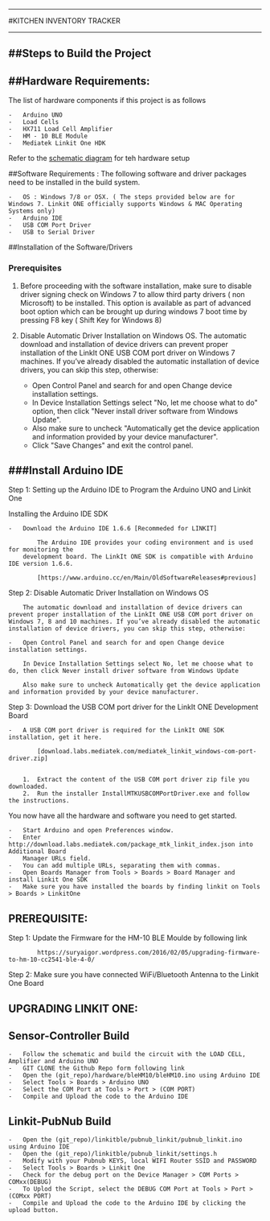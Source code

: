 ***************************
#KITCHEN INVENTORY TRACKER 
***************************

##Steps to Build the Project 
---------------------------

##Hardware Requirements:
-----------------------
The list of hardware components if this project is as follows

	-	Arduino UNO
	-	Load Cells
	-	HX711 Load Cell Amplifier 
	-	HM - 10 BLE Module
	-	Mediatek Linkit One HDK

Refer to the [schematic diagram](Schematic.png) for teh hardware setup

##Software Requirements :
The following software and driver packages need to be installed in the build system. 

	- 	OS : Windows 7/8 or OSX. ( The steps provided below are for Windows 7. Linkit ONE officially supports Windows & MAC Operating Systems only)
	- 	Arduino IDE
	- 	USB COM Port Driver
	- 	USB to Serial Driver  

##Installation of the Software/Drivers

### Prerequisites
1. Before proceeding with the software installation, make sure to disable driver signing check on Windows 7 to allow third party drivers ( non Microsoft) to be installed. This option is available as part of advanced boot option which can be brought up during windows 7 boot time by pressing F8 key ( Shift Key for Windows 8)
2. Disable Automatic Driver Installation on Windows OS. The automatic download and installation of device drivers can prevent proper installation of the LinkIt ONE USB COM port driver on Windows 7 machines. If you’ve already disabled the automatic installation of device drivers, you can skip this step, otherwise:

	- Open Control Panel and search for and open Change device installation settings.
	- In Device Installation Settings select "No, let me choose what to do" option, then click "Never install driver software from Windows Update". 
	- Also make sure to uncheck "Automatically get the device application and information provided by your device manufacturer".
	- Click "Save Changes" and exit the control panel.
	 

###Install Arduino IDE	
----------------------------------------------------
Step 1: Setting up the Arduino IDE to Program the Arduino UNO and Linkit One

Installing the Arduino IDE SDK

	- 	Download the Arduino IDE 1.6.6 [Recommeded for LINKIT]
		
			The Arduino IDE provides your coding environment and is used for monitoring the 
		development board. The LinkIt ONE SDK is compatible with Arduino IDE version 1.6.6.

			[https://www.arduino.cc/en/Main/OldSoftwareReleases#previous]

Step 2: Disable Automatic Driver Installation on Windows OS

		The automatic download and installation of device drivers can prevent proper installation of the LinkIt ONE USB COM port driver on Windows 7, 8 and 10 machines. If you’ve already disabled the automatic installation of device drivers, you can skip this step, otherwise:

    -	Open Control Panel and search for and open Change device installation settings.
    
    	In Device Installation Settings select No, let me choose what to do, then click Never install driver software from Windows Update

    	Also make sure to uncheck Automatically get the device application and information provided by your device manufacturer.

Step 3: Download the USB COM port driver for the LinkIt ONE Development Board

	- 	A USB COM port driver is required for the LinkIt ONE SDK installation, get it here.

			[download.labs.mediatek.com/mediatek_linkit_windows-com-port-driver.zip]


		1.	Extract the content of the USB COM port driver zip file you downloaded.
	    2.	Run the installer InstallMTKUSBCOMPortDriver.exe and follow the instructions.


You now have all the hardware and software you need to get started.

    -	Start Arduino and open Preferences window.
    -	Enter http://download.labs.mediatek.com/package_mtk_linkit_index.json into Additional Board 
    	Manager URLs field. 
    -	You can add multiple URLs, separating them with commas.
    -	Open Boards Manager from Tools > Boards > Board Manager and install Linkit One SDK
    -	Make sure you have installed the boards by finding linkit on Tools > Boards > LinkitOne

PREREQUISITE:
--------------

Step 1: Update the Firmware for the HM-10 BLE Moulde by following link

			https://suryaigor.wordpress.com/2016/02/05/upgrading-firmware-to-hm-10-cc2541-ble-4-0/

Step 2:	Make sure you have connected WiFi/Bluetooth Antenna to the Linkit One Board

UPGRADING LINKIT ONE:
---------------------




Sensor-Controller Build 
-------------------------

	-	Follow the schematic and build the circuit with the LOAD CELL, Amplifier and Arduino UNO 
	- 	GIT CLONE the Github Repo form following link
	-	Open the (git_repo)/hardware/bleHM10/bleHM10.ino using Arduino IDE
	-	Select Tools > Boards > Arduino UNO
	-	Select the COM Port at Tools > Port > (COM PORT)
	- 	Compile and Upload the code to the Arduino IDE

Linkit-PubNub Build
--------------------

	-	Open the (git_repo)/linkitble/pubnub_linkit/pubnub_linkit.ino using Arduino IDE
	-	Open the (git_repo)/linkitble/pubnub_linkit/settings.h
	- 	Modify with your Pubnub KEYS, local WIFI Router SSID and PASSWORD
	-	Select Tools > Boards > Linkit One
	-	Check for the debug port on the Device Manager > COM Ports > COMxx(DEBUG)
	-	To Uplod the Script, select the DEBUG COM Port at Tools > Port > (COMxx PORT)
	- 	Compile and Upload the code to the Arduino IDE by clicking the upload button.
	
